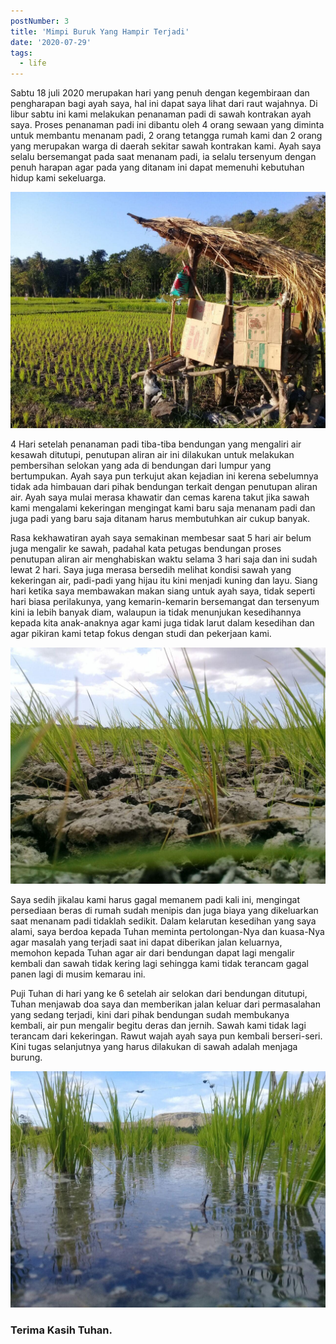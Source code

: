 ```yaml
---
postNumber: 3
title: 'Mimpi Buruk Yang Hampir Terjadi'
date: '2020-07-29'
tags:
  - life
---	
```


Sabtu 18 juli 2020 merupakan hari yang penuh dengan kegembiraan dan pengharapan bagi ayah saya, hal ini dapat saya lihat dari raut wajahnya. Di libur sabtu ini kami melakukan penanaman padi di sawah kontrakan ayah saya. Proses penanaman padi ini dibantu oleh 4 orang sewaan yang diminta untuk membantu menanam padi, 2 orang tetangga rumah kami dan 2 orang yang merupakan warga di daerah sekitar sawah kontrakan kami. Ayah saya selalu bersemangat pada saat menanam padi, ia selalu tersenyum dengan penuh harapan agar pada yang ditanam ini dapat memenuhi kebutuhan hidup kami sekeluarga. 

![sawah-1-hari-setelah-tanam](./sawah-tanam.jpg)

4 Hari setelah penanaman padi tiba-tiba bendungan yang mengaliri air kesawah ditutupi, penutupan aliran air ini dilakukan untuk melakukan pembersihan selokan yang ada di bendungan dari lumpur yang bertumpukan. Ayah saya pun terkujut akan kejadian ini kerena sebelumnya tidak ada himbauan dari pihak bendungan terkait dengan penutupan aliran air. Ayah saya mulai merasa khawatir dan cemas karena takut jika sawah kami mengalami kekeringan mengingat kami baru saja menanam padi dan juga padi yang baru saja ditanam harus membutuhkan air cukup banyak.

Rasa kekhawatiran ayah saya semakinan membesar saat 5 hari air belum juga mengalir ke sawah, padahal kata petugas bendungan proses penutupan aliran air menghabiskan waktu selama 3 hari saja dan ini sudah lewat 2 hari. Saya juga merasa bersedih melihat kondisi sawah yang kekeringan air, padi-padi yang hijau itu kini menjadi kuning dan layu. Siang hari ketika saya membawakan makan siang untuk ayah saya, tidak seperti hari biasa perilakunya, yang kemarin-kemarin bersemangat dan tersenyum kini ia lebih banyak diam, walaupun ia tidak menunjukan kesedihannya kepada kita anak-anaknya agar kami juga tidak larut dalam kesedihan dan agar pikiran kami tetap fokus dengan studi dan pekerjaan kami.

![sawah-saat-kekeringan](./sawah-saat-kering.jpg)

Saya sedih jikalau kami harus gagal memanem padi kali ini, mengingat persediaan beras di rumah sudah menipis dan juga biaya yang dikeluarkan saat menanam padi tidaklah sedikit. Dalam kelarutan kesedihan yang saya alami, saya berdoa kepada Tuhan meminta pertolongan-Nya dan kuasa-Nya agar masalah yang terjadi saat ini dapat diberikan jalan keluarnya, memohon kepada Tuhan agar air dari bendungan dapat lagi mengalir kembali dan sawah tidak kering lagi sehingga kami tidak terancam gagal panen lagi di musim kemarau ini.

Puji Tuhan di hari yang ke 6 setelah air selokan dari bendungan ditutupi, Tuhan menjawab doa saya dan memberikan jalan keluar dari permasalahan yang sedang terjadi,  kini dari pihak bendungan sudah membukanya kembali, air pun mengalir begitu deras dan jernih. Sawah kami tidak lagi terancam dari kekeringan. Rawut wajah ayah saya pun kembali berseri-seri. Kini tugas selanjutnya yang harus dilakukan di sawah adalah menjaga burung.

![sawah-saat-air-kembali-mengalir](./sawah-air-kembali-mengalir.jpg)

### Terima Kasih Tuhan.
